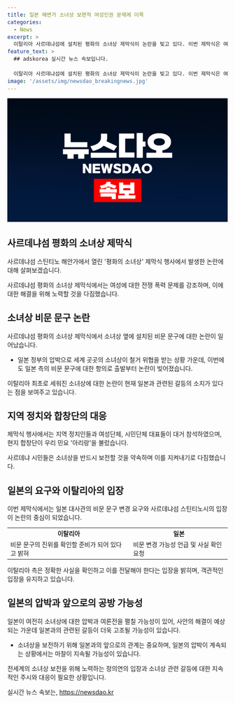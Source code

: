 ```yaml
---
title: 일본 해변가 소녀상 보편적 여성인권 문제에 이목
categories:
  - News
excerpt: >
  이탈리아 사르데냐섬에 설치된 평화의 소녀상 제막식이 논란을 빚고 있다. 이번 제막식은 여성 인권과 일본군 위안부 역사를 상징하며 세계의 평화를 바라는 취지로 열렸지만, 일본 측의 항의와 비문 문구에 대한 논란이 여전히 진행 중이다. 이에 철거 위기에 처한 소녀상이 14번째로 해외에 설치된 소녀상이 되었고, 독일 베를린의 소녀상도 철거 위기에 처해 있어 국제적인 주목을 받고 있다. 이를 통해 전 세계에 평화와 여성 인권에 대한 메시지를 전달하려는 노력이 계속되고 있다.
feature_text: >
  ## adskorea 실시간 뉴스 속보입니다.

  이탈리아 사르데냐섬에 설치된 평화의 소녀상 제막식이 논란을 빚고 있다. 이번 제막식은 여성 인권과 일본군 위안부 역사를 상징하며 세계의 평화를 바라는 취지로 열렸지만, 일본 측의 항의와 비문 문구에 대한 논란이 여전히 진행 중이다. 이에 철거 위기에 처한 소녀상이 14번째로 해외에 설치된 소녀상이 되었고, 독일 베를린의 소녀상도 철거 위기에 처해 있어 국제적인 주목을 받고 있다. 이를 통해 전 세계에 평화와 여성 인권에 대한 메시지를 전달하려는 노력이 계속되고 있다.
image: '/assets/img/newsdao_breakingnews.jpg'
---
```


<p><img src="/assets/img/newsdao_breakingnews.jpg" alt="adskorea 속보" /></p>

<h2 data-ke-size="size26">사르데냐섬 평화의 소녀상 제막식</h2>

<p>사르데냐섬 스틴티노 해안가에서 열린 '평화의 소녀상' 제막식 행사에서 발생한 논란에 대해 살펴보겠습니다.</p>

<p data-ke-size="size16">사르데냐섬 평화의 소녀상 제막식에서는 여성에 대한 전쟁 폭력 문제를 강조하며, 이에 대한 해결을 위해 노력할 것을 다짐했습니다.</p>

<h2 data-ke-size="size26">소녀상 비문 문구 논란</h2>

<p>사르데냐섬 평화의 소녀상 제막식에서 소녀상 옆에 설치된 비문 문구에 대한 논란이 일어났습니다.</p>

<ul>
    <li>일본 정부의 압박으로 세계 곳곳의 소녀상이 철거 위협을 받는 상황 가운데, 이번에도 일본 측의 비문 문구에 대한 항의로 출발부터 논란이 빚어졌습니다.</li>
</ul>

<p data-ke-size="size16">이탈리아 최초로 세워진 소녀상에 대한 논란이 현재 일본과 관련된 갈등의 소지가 있다는 점을 보여주고 있습니다.</p>

<h2 data-ke-size="size26">지역 정치와 합창단의 대응</h2>

<p>제막식 행사에서는 지역 정치인들과 여성단체, 시민단체 대표들이 대거 참석하였으며, 현지 합창단이 우리 민요 '아리랑'을 불렀습니다.</p>

<p data-ke-size="size16">사르데냐 시민들은 소녀상을 반드시 보전할 것을 약속하며 이를 지켜내기로 다짐했습니다.</p>

<h2 data-ke-size="size26">일본의 요구와 이탈리아의 입장</h2>

<p>이번 제막식에서는 일본 대사관의 비문 문구 변경 요구와 사르데냐섬 스틴티노시의 입장이 논란의 중심이 되었습니다.</p>

<table>
    <tr>
        <td style="text-align: center; height: 17px;"><b>이탈리아</b></td>
        <td style="text-align: center; height: 17px;"><b>일본</b></td>
    </tr>
    <tr>
        <td>비문 문구의 진위를 확인할 준비가 되어 있다고 밝혀</td>
        <td>비문 변경 가능성 언급 및 사실 확인 요청</td>
    </tr>
</table>

<p data-ke-size="size16">이탈리아 측은 정확한 사실을 확인하고 이를 전달해야 한다는 입장을 밝히며, 객관적인 입장을 유지하고 있습니다.</p>

<h2 data-ke-size="size26">일본의 압박과 앞으로의 공방 가능성</h2>

<p>일본이 여전히 소녀상에 대한 압박과 여론전을 펼칠 가능성이 있어, 사안의 해결이 예상되는 가운데 일본과의 관련된 갈등이 더욱 고조될 가능성이 있습니다.</p>

<ul>
    <li>소녀상을 보전하기 위해 일본과의 앞으로의 관계는 중요하며, 일본의 압박이 계속되는 상황에서는 마찰이 지속될 가능성이 있습니다.</li>
</ul>

<p data-ke-size="size16">전세계의 소녀상 보전을 위해 노력하는 정의연의 입장과 소녀상 관련 갈등에 대한 지속적인 주시와 대응이 필요한 상황입니다.</p>
실시간 뉴스 속보는, <a href="https://newsdao.kr" rel="dofollow">https://newsdao.kr</a>


